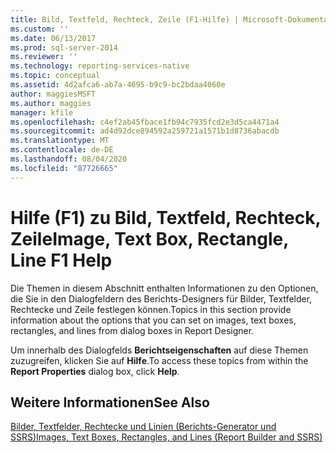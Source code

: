 ```yaml
---
title: Bild, Textfeld, Rechteck, Zeile (F1-Hilfe) | Microsoft-Dokumentation
ms.custom: ''
ms.date: 06/13/2017
ms.prod: sql-server-2014
ms.reviewer: ''
ms.technology: reporting-services-native
ms.topic: conceptual
ms.assetid: 4d2afca6-ab7a-4695-b9c9-bc2bdaa4060e
author: maggiesMSFT
ms.author: maggies
manager: kfile
ms.openlocfilehash: c4ef2ab45fbace1fb94c7935fcd2e3d5ca4471a4
ms.sourcegitcommit: ad4d92dce894592a259721a1571b1d8736abacdb
ms.translationtype: MT
ms.contentlocale: de-DE
ms.lasthandoff: 08/04/2020
ms.locfileid: "87726665"
---
```

# <a name="image-text-box-rectangle-line-f1-help"></a><span data-ttu-id="52d93-102">Hilfe (F1) zu Bild, Textfeld, Rechteck, Zeile</span><span class="sxs-lookup"><span data-stu-id="52d93-102">Image, Text Box, Rectangle, Line F1 Help</span></span>
  <span data-ttu-id="52d93-103">Die Themen in diesem Abschnitt enthalten Informationen zu den Optionen, die Sie in den Dialogfeldern des Berichts-Designers für Bilder, Textfelder, Rechtecke und Zeile festlegen können.</span><span class="sxs-lookup"><span data-stu-id="52d93-103">Topics in this section provide information about the options that you can set on images, text boxes, rectangles, and lines from dialog boxes in Report Designer.</span></span>  
  
 <span data-ttu-id="52d93-104">Um innerhalb des Dialogfelds **Berichtseigenschaften** auf diese Themen zuzugreifen, klicken Sie auf **Hilfe**.</span><span class="sxs-lookup"><span data-stu-id="52d93-104">To access these topics from within the **Report Properties** dialog box, click **Help**.</span></span>  
  
## <a name="see-also"></a><span data-ttu-id="52d93-105">Weitere Informationen</span><span class="sxs-lookup"><span data-stu-id="52d93-105">See Also</span></span>  
 [<span data-ttu-id="52d93-106">Bilder, Textfelder, Rechtecke und Linien &#40;Berichts-Generator und SSRS&#41;</span><span class="sxs-lookup"><span data-stu-id="52d93-106">Images, Text Boxes, Rectangles, and Lines &#40;Report Builder and SSRS&#41;</span></span>](report-design/rectangles-and-lines-report-builder-and-ssrs.md)  
  
  
